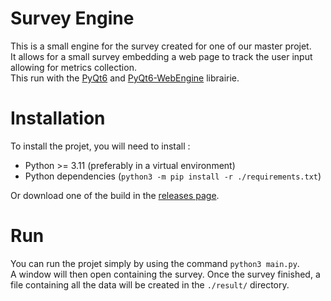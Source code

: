 # Survey Engine

This is a small engine for the survey created for one of our master projet.  
It allows for a small survey embedding a web page to track the user input allowing for metrics collection.  
This run with the [PyQt6](https://www.riverbankcomputing.com/software/pyqt/) and 
[PyQt6-WebEngine](https://www.riverbankcomputing.com/software/pyqtwebengine/) librairie. 

# Installation

To install the projet, you will need to install :

- Python >= 3.11  (preferably in a virtual environment)
- Python dependencies (`python3 -m pip install -r ./requirements.txt`)

Or download one of the build in the [releases page](https://github.com/Faraphel/M1-Recherche/releases).

# Run

You can run the projet simply by using the command `python3 main.py`.  
A window will then open containing the survey. Once the survey finished, a file containing all the data
will be created in the `./result/` directory.